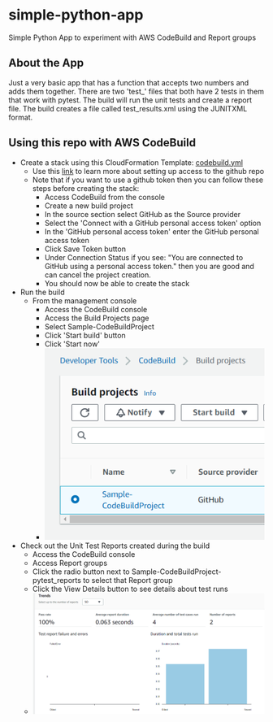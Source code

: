 # simple-python-app
Simple Python App to experiment with AWS CodeBuild and Report groups

## About the App
Just a very basic app that has a function that accepts two numbers and adds them together.
There are two 'test_' files that both have 2 tests in them that work with pytest.
The build will run the unit tests and create a report file.  The build creates a file called test_results.xml using the JUNITXML format.

## Using this repo with AWS CodeBuild
- Create a stack using this CloudFormation Template: [codebuild.yml](https://github.com/kbrake42/simple-python-app/blob/main/cloudformation-templates/codebuild.yml)
  - Use this [link](https://docs.aws.amazon.com/codebuild/latest/userguide/access-tokens.html#access-tokens-github) to learn more about setting up access to the github repo
  - Note that if you want to use a github token then you can follow these steps before creating the stack:
    - Access CodeBuild from the console
    - Create a new build project
    - In the source section select GitHub as the Source provider
    - Select the 'Connect with a GitHub personal access token' option
    - In the 'GitHub personal access token' enter the GitHub personal access token
    - Click Save Token button
    - Under Connection Status if you see: "You are connected to GitHub using a personal access token." then you are good and can cancel the project creation.
    - You should now be able to create the stack
- Run the build
  - From the management console
    - Access the CodeBuild console
    - Access the Build Projects page
    - Select Sample-CodeBuildProject
    - Click 'Start build' button
    - Click 'Start now'
    - ![Screenshot of CodeBuild.](images/codeBuild_Start.png)
-  Check out the Unit Test Reports created during the build
    - Access the CodeBuild console
    - Access Report groups
    - Click the radio button next to Sample-CodeBuildProject-pytest_reports to select that Report group
    - Click the View Details button to see details about test runs
    - ![Screenshot of Report Group Details.](images/report_group_details.png)

